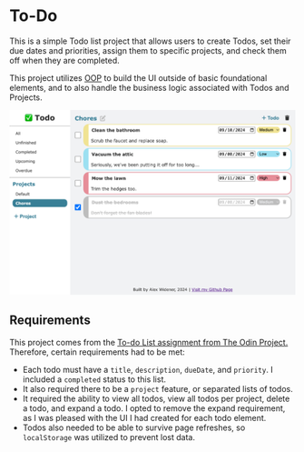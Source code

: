 # To-Do

This is a simple Todo list project that allows users to create Todos, set their due dates and priorities, assign them to specific projects, and check them off when they are completed.

This project utilizes [OOP](https://en.wikipedia.org/wiki/Object-oriented_programming) to build the UI outside of basic foundational elements, and to also handle the business logic associated with Todos and Projects.

![A screenshot of the Todo project](./images/screenshot.png)

## Requirements
This project comes from the [To-do List assignment from The Odin Project.](https://www.theodinproject.com/lessons/node-path-javascript-todo-list) Therefore, certain requirements had to be met:

- Each todo must have a `title`, `description`, `dueDate`, and `priority`. I included a `completed` status to this list.
- It also required there to be a `project` feature, or separated lists of todos.
- It required the ability to view all todos, view all todos per project, delete a todo, and expand a todo. I opted to remove the expand requirement, as I was pleased with the UI I had created for each todo element.
- Todos also needed to be able to survive page refreshes, so `localStorage` was utilized to prevent lost data.
